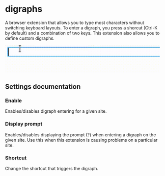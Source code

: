 # digraphs
A browser extension that allows you to type most characters without switching keyboard layouts.
To enter a digraph, you press a shorcut (Ctrl-K by default) and a combination of two keys.
This extension also allows you to define custom digraphs.

![Video](digraphs-showcase.gif)

## Settings documentation

### Enable
Enables/disables digraph entering for a given site.
### Display prompt
Enables/disables displaying the prompt (?) when entering a digraph on the given site.
Use this when this extension is causing problems on a particular site.
### Shortcut
Change the shortcut that triggers the digraph.


